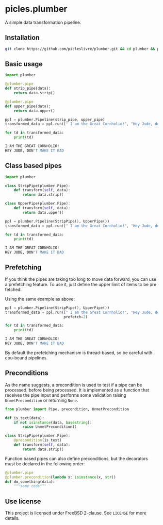 # picles.plumber

A simple data transformation pipeline.


## Installation

```bash
git clone https://github.com/picleslivre/plumber.git && cd plumber && python setup.py install
```


## Basic usage

```python
import plumber

@plumber.pipe
def strip_pipe(data):
    return data.strip()

@plumber.pipe
def upper_pipe(data):
    return data.upper()

ppl = plumber.Pipeline(strip_pipe, upper_pipe)
transformed_data = ppl.run([" I am the Great Cornholio!", "Hey Jude, don't make it bad "])

for td in transformed_data:
    print(td)

I AM THE GREAT CORNHOLIO!
HEY JUDE, DON'T MAKE IT BAD
```


## Class based pipes

```python
import plumber

class StripPipe(plumber.Pipe):
    def transform(self, data):
        return data.strip()

class UpperPipe(plumber.Pipe):
    def transform(self, data):
        return data.upper()

ppl = plumber.Pipeline(StripPipe(), UpperPipe())
transformed_data = ppl.run([" I am the Great Cornholio!", "Hey Jude, don't make it bad "])

for td in transformed_data:
    print(td)

I AM THE GREAT CORNHOLIO!
HEY JUDE, DON'T MAKE IT BAD
```


## Prefetching

If you think the pipes are taking too long to move data forward, 
you can use a prefetching feature. To use it, just define the upper 
limit of items to be pre fetched.

Using the same example as above:

```python
ppl = plumber.Pipeline(StripPipe(), UpperPipe())
transformed_data = ppl.run([" I am the Great Cornholio!", "Hey Jude, don't make it bad "], 
                           prefetch=2)

for td in transformed_data:
    print(td)

I AM THE GREAT CORNHOLIO!
HEY JUDE, DON'T MAKE IT BAD
```

By default the prefetching mechanism is thread-based, so be careful with cpu-bound
pipelines.


## Preconditions

As the name suggests, a precondition is used to test if a pipe can be processed, 
before being processed. It is implemented as a function that receives the pipe input
and performs some validation raising `UnmetPrecondition` or returning `None`.


```python
from plumber import Pipe, precondition, UnmetPrecondition

def is_text(data):
    if not isinstance(data, basestring):
        raise UnmetPrecondition()

class StripPipe(plumber.Pipe):
    @precondition(is_text)
    def transform(self, data):
        return data.strip()
```

Function based pipes can also define preconditions, but the decorators must be declared
in the following order:

```python
@plumber.pipe
@plumber.precondition(lambda x: isinstance(x, str))
def do_something(data):
    """some code"""
```

## Use license

This project is licensed under FreeBSD 2-clause. See `LICENSE` for more details.

